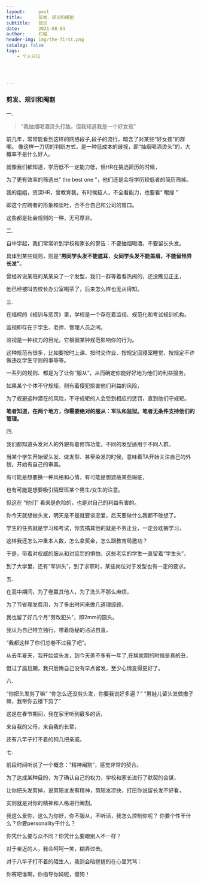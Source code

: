 ```yaml
---
layout:     post
title:      剪发、规训和阉割
subtitle:   拙见
date:       2021-08-04
author:     石瑠
header-img: img/the-first.png
catalog: false
tags:
    - 个人日记




---
```




### 剪发、规训和阉割

一.

>  “我抽烟喝酒烫头打胎，但我知道我是一个好女孩”

前几年，常常能看到这样的网络段子,段子的流行，暗含了对某些“好女孩”的群嘲。
像这样一刀切的判断方式，是一种低成本的歧视，即“抽烟喝酒烫头”的，大概率不是什么好人。

就像我们都知道，学历低不一定能力低，但HR在挑选简历的时候，

为了更有效率的筛选出" the best one "，他们还是会将学历较低者的简历筛掉。

我的姐姐，资深HR，曾教育我，有时候招人，不全看能力，也要看“ 眼缘 ”

即这个应聘者的形象和谈吐，合不合自己和公司的胃口。

这些都是社会规则的一种，无可厚非。

二.

自中学起，我们常常听到学校和家长的警告：不要抽烟喝酒，不要留长头发。

具体到某些规则，则是“**男同学头发不能遮耳**，**女同学头发不能盖眉，不能留怪异长发”**。

曾经听说某班的某某染了一个发型，我们一群等着看热闹的，还没瞧见正主，

他已经被叫去校长办公室喝茶了，后来怎么样也无从得知。

三. 

在福柯的《规训与惩罚》里，学校是一个存在着监视、规范化和考试规训机构。

 监视即存在于学生、老师、管理人员之间。

监视是一种权力的目光，它根据某种规范影响你的行为。

这种规范有很多，比如要按时上课、按时交作业、按规定回寝室睡觉、按规定不许做违反学生守则的事等等。

一系列的规则、都是为了让你“服从“，从而确定你能好好地为他们的利益服务。

如果某个个体不守规矩，则有着侵犯损害他们利益的风险，

为了规避这种潜在的风险，不守规矩的人会受到相应的惩罚，直到他们守规矩。

**笔者知道，在两个地方，你需要绝对的服从：军队和监狱。笔者无条件支持他们的管理。**



四.

我们都知道头发对人的外貌有着修饰功能，不同的发型适用于不同人群。

当某个学生开始留头发、做发型、甚至染发的时候，意味着TA开始关注自己的外貌，开始有自己的审美。

有可能是想要换一种风格和心情，有可能是想遮蔽某些瑕疵，

也有可能是想要吸引隔壁班某个男生/女生的注意。



但这在 “他们” 看来是危险的，也是对自己的利益有害的。

你今天就想做头发，明天是不是就要谈恋爱，后天要做什么我都不敢想了。

学生的任务就是学习和考试，你去搞其他的就是不务正业，一定会耽搁学习，

这样我还怎么冲重本人数，怎么拿奖金，怎么跟教育局邀功？

于是，带着对权威的服从和对惩罚的惧怕，这些老实的学生一直留着“学生头”，

到了大学里，还有“军训头”，到了求职时，某些岗位对于发型也有一定的要求。



五.

在高中期间，为了卷赢其他人，为了洗头不那么麻烦，

为了节省理发费用，为了多出时间来做几道理综题，

我也留了好几个月“劳改犯头”，即2mm的圆头。

我认为自己特立独行，带着隐秘的沾沾自喜，

“我都这样了你们总卷不过我了吧”。

从去年夏天，我开始留头发，到今天差不多有一年了,在尴尬期的时候是真的丑，

但过了尴尬期，我只后悔自己没有早点留发，至少心情变得更好了。

六.

“你把头发剪了嘛”
“你怎么还没剪头发，你要我说好多遍？”
“男娃儿留头发做撒子嘛，我带你去楼下剪了”

这是在春节期间，我在家里听到最多的话，

来自我的父母，来自我的长辈，

还有八竿子打不着的狗几把亲戚。

七. 

前段时间听说了一个概念：“精神阉割”，感觉非常的契合。

为了达成某种目的，为了确认自己的权力，学校和家长进行了默契的合谋，

让你把头发剪掉，说剪短发发有精神，剪短发凉快，打压你说留长发不好看，

实则就是对你的精神和人格进行阉割。

我这么爱你，这么为你好，你不服从，不听话，我怎么控制你呢？
你要个性干什么？你要personality干什么？

你凭什么要与众不同？你凭什么要跟别人不一样？



对于亲近的人，我会呵呵一笑，糊弄过去。

对于八竿子打不着的陌生人，我则会暗搓搓的在心里咒骂：

你寄吧谁啊，你指导你妈呢，傻狗！

